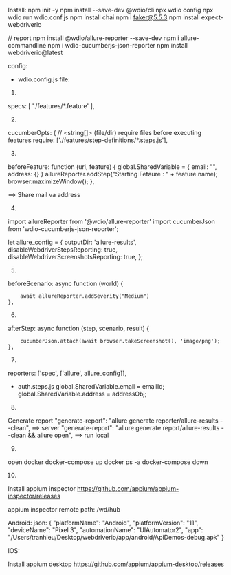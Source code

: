 Install:
npm init -y
npm install --save-dev @wdio/cli
npx wdio config
npx wdio run wdio.conf.js
npm install chai
npm i faker@5.5.3
npm install expect-webdriverio

// report
npm install @wdio/allure-reporter --save-dev
npm i allure-commandline
npm i wdio-cucumberjs-json-reporter
npm install webdriverio@latest


config:
- wdio.config.js file:

1. 
specs: [
        './features/*.feature'
    ],

2. 
cucumberOpts: {
        // <string[]> (file/dir) require files before executing features
        require: ['./features/step-definitions/*.steps.js'],

3. 
beforeFeature: function (uri, feature) {
        global.SharedVariable = {
            email: "",
            address: {}
        }
        allureReporter.addStep("Starting Fetaure : " + feature.name);
        browser.maximizeWindow();
    },

==> Share mail va address

4. 
import allureReporter from '@wdio/allure-reporter'
import cucumberJson from 'wdio-cucumberjs-json-reporter';

let allure_config = {
    outputDir: 'allure-results',
    disableWebdriverStepsReporting: true,
    disableWebdriverScreenshotsReporting: true,
};

5. 
beforeScenario: async function (world) {

        await allureReporter.addSeverity("Medium")
    },

6. 
afterStep: async function (step, scenario, result) {

        cucumberJson.attach(await browser.takeScreenshot(), 'image/png');
    },

7. 
reporters: ['spec', ['allure', allure_config]],


- auth.steps.js
global.SharedVariable.email = emailId;
global.SharedVariable.address = addressObj;

8. 
Generate report
"generate-report": "allure generate reporter/allure-results --clean", ==> server
"generate-report": "allure generate report/allure-results --clean && allure open", ==> run local


9. 
open docker
docker-compose up
docker ps -a
docker-compose down

10. 
Install appium inspector
https://github.com/appium/appium-inspector/releases

appium inspector
remote path: /wd/hub

Android:
json:
{
  "platformName": "Android",
  "platformVersion": "11",
  "deviceName": "Pixel 3",
  "automationName": "UIAutomator2",
  "app": "/Users/tranhieu/Desktop/webdriverio/app/android/ApiDemos-debug.apk"
}

IOS:

Install appium desktop 
https://github.com/appium/appium-desktop/releases
